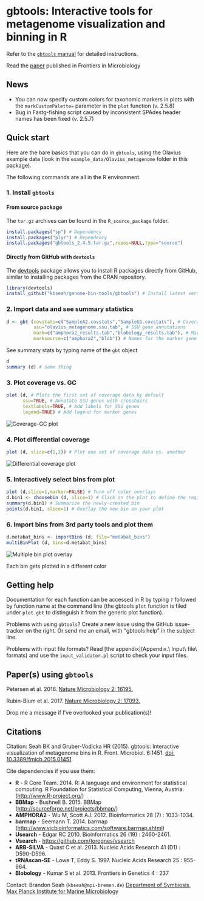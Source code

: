 # gbtools: Interactive tools for metagenome visualization and binning in R

Refer to the [`gbtools` manual](https://github.com/kbseah/genome-bin-tools/wiki) for detailed instructions.

Read the [paper](http://journal.frontiersin.org/article/10.3389/fmicb.2015.01451/abstract) published in Frontiers in Microbiology

## News

 * You can now specify custom colors for taxonomic markers in plots with the `markCustomPalette=` parameter in the `plot` function (v. 2.5.8)
 * Bug in Fastg-fishing script caused by inconsistent SPAdes header names has been fixed (v. 2.5.7)

## Quick start

Here are the bare basics that you can do in `gbtools`, using the Olavius example data (look in the `example_data/Olavius_metagenome` folder in this package).

The following commands are all in the R environment.

### 1. Install `gbtools`

#### From source package

The `tar.gz` archives can be found in the `R_source_package` folder.

```R
install.packages("sp") # Dependency
install.packages("plyr") # Dependency
install.packages("gbtools_2.4.5.tar.gz",repos=NULL,type="source")
```

#### Directly from GitHub with `devtools`

The [devtools](https://cran.r-project.org/web/packages/devtools/index.html) package allows you to install R packages directly from GitHub, similar to installing packages from the CRAN repository.

```R
library(devtools)
install_github("kbseah/genome-bin-tools/gbtools") # Install latest version of the R package
```

### 2. Import data and see summary statistics

```R
d <- gbt (covstats=c("SampleA2.covstats","SampleG1.covstats"), # Coverage data
          ssu="olavius_metagenome.ssu.tab", # SSU gene annotations
          mark=c("amphora2_results.tab","blobology_results.tab"), # Marker genes
          marksource=c("amphora2","blob")) # Names for the marker gene sets
```

See summary stats by typing name of the `gbt` object

```R
d
summary (d) # same thing
```

### 3. Plot coverage vs. GC

```R
plot (d, # Plots the first set of coverage data by default
      ssu=TRUE, # Annotate SSU genes with crosshairs
      textlabels=TRUE, # Add labels for SSU genes
      legend=TRUE) # Add legend for marker genes
```

![Coverage-GC plot](./example_data/Olavius_example/plot_cov_gc.png)

### 4. Plot differential coverage

```R
plot (d, slice=c(1,2)) # Plot one set of coverage data vs. another
```

![Differential coverage plot](./example_data/Olavius_example/plot_diffcov.png)

### 5. Interactively select bins from plot

```R
plot (d,slice=1,marker=FALSE) # Turn off color overlays
d.bin1 <- choosebin (d, slice=1) # Click on the plot to define the region you want
summary(d.bin1) # Summarize the newly-created bin
points(d.bin1, slice=1) # Overlay the new bin on your plot
```

### 6. Import bins from 3rd party tools and plot them

```R
d.metabat_bins <- importBins (d, file="metabat_bins")
multiBinPlot (d, bins=d.metabat_bins)
```

![Multiple bin plot overlay](./example_data/Olavius_example/multibinplot.png)

Each bin gets plotted in a different color

## Getting help

Documentation for each function can be accessed in R by typing `?` followed by function name at the command line (the gbtools `plot` function is filed under `plot.gbt` to distinguish it from the generic plot function).

Problems with using `gbtools`? Create a new issue using the GitHub issue-tracker on the right. Or send me an email, with "gbtools help" in the subject line.

Problems with input file formats? Read [the appendix](Appendix.\ Input\ file\ formats) and use the `input_validator.pl` script to check your input files.

## Paper(s) using `gbtools`
Petersen et al. 2016. [Nature Microbiology 2: 16195.](http://www.nature.com/articles/nmicrobiol2016195)

Rubin-Blum et al. 2017. [Nature Microbiology 2: 17093.](http://http://www.nature.com/articles/nmicrobiol201793)

Drop me a message if I've overlooked your publication(s)!

## Citations

Citation:
Seah BK and Gruber-Vodicka HR (2015). gbtools: Interactive visualization of metagenome bins in R. Front. Microbiol. 6:1451. [doi: 10.3389/fmicb.2015.01451](http://journal.frontiersin.org/article/10.3389/fmicb.2015.01451/abstract)

Cite dependencies if you use them:
* **R** -  R Core Team. 2014. R: A language and environment for statistical computing. R Foundation for Statistical Computing, Vienna, Austria. (http://www.R-project.org/)
* **BBMap** - Bushnell B. 2015. BBMap (http://sourceforge.net/projects/bbmap/)
* **AMPHORA2** - Wu M, Scott AJ. 2012. Bioinformatics 28 (7) : 1033-1034.
* **barrnap** - Seemann T. 2014. barrnap (http://www.vicbioinformatics.com/software.barrnap.shtml)
* **Usearch** - Edgar RC 2010. Bioinformatics 26 (19) : 2460-2461.
* **Vsearch** - https://github.com/torognes/vsearch
* **ARB-SILVA** - Quast C et al. 2013. Nucleic Acids Research 41 (D1) : D590-D596.
* **tRNAscan-SE** - Lowe T, Eddy S. 1997. Nucleic Acids Research 25 : 955-964.
* **Blobology** - Kumar S et al. 2013. Frontiers in Genetics 4 : 237

Contact: Brandon Seah (`kbseah@mpi-bremen.de`)
[Department of Symbiosis, Max Planck Institute for Marine Microbiology](http://www.mpi-bremen.de/en/Department_of_Symbiosis.html)

